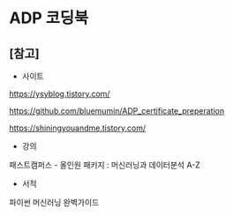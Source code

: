# ADP 코딩북

## [참고]

- 사이트

https://ysyblog.tistory.com/

https://github.com/bluemumin/ADP_certificate_preperation

https://shiningyouandme.tistory.com/

- 강의

패스트캠퍼스 - 올인원 패키지 : 머신러닝과 데이터분석 A-Z

- 서적

파이썬 머신러닝 완벽가이드